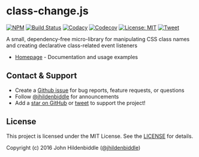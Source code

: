 # class-change.js

[![NPM](https://img.shields.io/npm/v/class-change.svg?style=flat-square)](https://www.npmjs.com/package/class-change)
[![Build Status](https://img.shields.io/travis/jhildenbiddle/class-change.svg?style=flat-square)](https://travis-ci.org/jhildenbiddle/class-change)
[![Codacy](https://img.shields.io/codacy/grade/ed39ed7fd6d842c1b2b13d20030d34f1.svg?style=flat-square)](https://www.codacy.com/app/jhildenbiddle/class-change?utm_source=github.com&amp;utm_medium=referral&amp;utm_content=jhildenbiddle/class-change&amp;utm_campaign=Badge_Grade)
[![Codecov](https://img.shields.io/codecov/c/github/jhildenbiddle/class-change.svg?style=flat-square)](https://codecov.io/gh/jhildenbiddle/class-change)
[![License: MIT](https://img.shields.io/badge/License-MIT-yellow.svg?style=flat-square)](https://github.com/jhildenbiddle/class-change/blob/master/LICENSE)
[![Tweet](https://img.shields.io/twitter/url/http/shields.io.svg?style=social)](https://twitter.com/intent/tweet?url=https%3A%2F%2Fgithub.com%2Fjhildenbiddle%2Fclass-change&hashtags=css,developers,frontend,javascript)

A small, dependency-free micro-library for manipulating CSS class names and creating declarative class-related event listeners

- [Homepage](https://jhildenbiddle.github.io/class-change) - Documentation and usage examples

## Contact & Support

- Create a [Github issue](https://github.com/jhildenbiddle/class-change/issues) for bug reports, feature requests, or questions
- Follow [@jhildenbiddle](https://twitter.com/jhildenbiddle) for announcements
- Add a [star on GitHub](https://github.com/jhildenbiddle/class-change) or [tweet](https://twitter.com/intent/tweet?url=https%3A%2F%2Fgithub.com%2Fjhildenbiddle%2Fclass-change&via=jhildenbiddle&hashtags=css,developers,frontend,javascript) to support the project!

## License

This project is licensed under the MIT License. See the [LICENSE](https://github.com/jhildenbiddle/class-change/blob/master/LICENSE) for details.

Copyright (c) 2016 John Hildenbiddle ([@jhildenbiddle](https://twitter.com/jhildenbiddle))